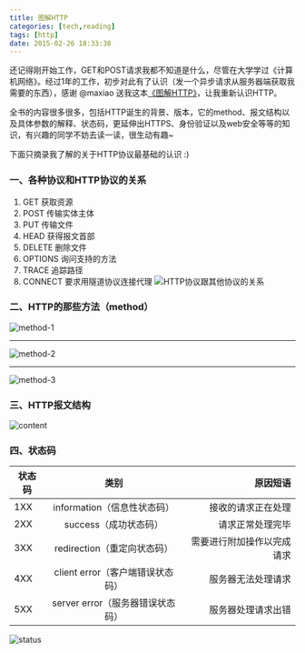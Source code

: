 ```yaml
---
title: 图解HTTP
categories: [tech,reading]
tags: [http]
date: 2015-02-26 18:33:38
---
```


还记得刚开始工作，GET和POST请求我都不知道是什么，尽管在大学学过《计算机网络》。经过1年的工作，初步对此有了认识（发一个异步请求从服务器端获取我需要的东西），感谢 @maxiao 送我这本[《图解HTTP》](http://book.douban.com/subject/25863515/)，让我重新认识HTTP。

全书的内容很多很多，包括HTTP诞生的背景、版本，它的method、报文结构以及具体参数的解释、状态码，更延伸出HTTPS、身份验证以及web安全等等的知识，有兴趣的同学不妨去读一读，很生动有趣~

下面只摘录我了解的关于HTTP协议最基础的认识 :)
<!--more-->

### 一、各种协议和HTTP协议的关系

1.  GET 获取资源
2.  POST 传输实体主体
3.  PUT 传输文件
4.  HEAD 获得报文首部
5.  DELETE 删除文件
6.  OPTIONS 询问支持的方法
7.  TRACE 追踪路径
8.  CONNECT 要求用隧道协议连接代理
![HTTP协议跟其他协议的关系](https://cdn.sinacloud.net/woodysblog/http/relation.jpg)

### 二、HTTP的那些方法（method）

![method-1](https://cdn.sinacloud.net/woodysblog/http/method-1.jpg)

* * *

![method-2](https://cdn.sinacloud.net/woodysblog/http/method-2.jpg)

* * *

![method-3](https://cdn.sinacloud.net/woodysblog/http/method-3.jpg)

### 三、HTTP报文结构

![content](https://cdn.sinacloud.net/woodysblog/http/content.jpg)

### 四、状态码

| 状态码        | 类别           | 原因短语  |
| ------------- |:-------------:| -----:|
| 1XX      | information（信息性状态码） | 接收的请求正在处理 |
| 2XX      | success（成功状态码）      |   请求正常处理完毕 |
| 3XX | redirection（重定向状态码）      |    需要进行附加操作以完成请求 |
| 4XX      | client error（客户端错误状态码）      |   服务器无法处理请求 |
| 5XX | server error（服务器错误状态码）      |    服务器处理请求出错 |

![status](https://cdn.sinacloud.net/woodysblog/http/status.jpg)
